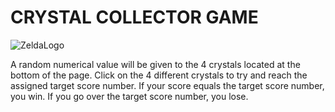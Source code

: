 # CRYSTAL COLLECTOR GAME 

![ZeldaLogo](ZeldaBackground.jpeggit )

A random numerical value will be given to the 4 crystals located at the bottom of the page. Click on the 4 different crystals to try and reach the assigned target score number.  If your score equals the target score number, you win.  If you go over the target score number, you lose. 